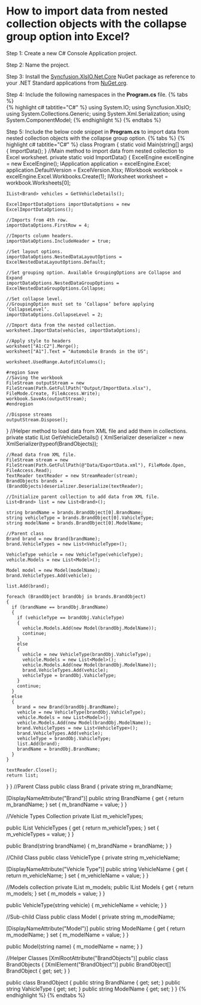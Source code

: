 # How to import data from nested collection objects with the collapse group option into Excel?

Step 1: Create a new C# Console Application project.

Step 2: Name the project.

Step 3: Install the [Syncfusion.XlsIO.Net.Core](https://www.nuget.org/packages/Syncfusion.XlsIO.Net.Core) NuGet package as reference to your .NET Standard applications from [NuGet.org](https://www.nuget.org).

Step 4: Include the following namespaces in the **Program.cs** file.
{% tabs %}  
{% highlight c# tabtitle="C#" %}
using System.IO;
using Syncfusion.XlsIO;
using System.Collections.Generic;
using System.Xml.Serialization;
using System.ComponentModel;
{% endhighlight %}
{% endtabs %}  

Step 5: Include the below code snippet in **Program.cs** to import data from nested collection objects with the collapse group option.
{% tabs %}
{% highlight c# tabtitle="C#" %}
class Program
{
  static void Main(string[] args)
  {
    ImportData();
  }
  //Main method to import data from nested collection to Excel worksheet. 
  private static void ImportData()
  {
    ExcelEngine excelEngine = new ExcelEngine();
    IApplication application = excelEngine.Excel;
    application.DefaultVersion = ExcelVersion.Xlsx;
    IWorkbook workbook = excelEngine.Excel.Workbooks.Create(1);
    IWorksheet worksheet = workbook.Worksheets[0];

    IList<Brand> vehicles = GetVehicleDetails();

    ExcelImportDataOptions importDataOptions = new ExcelImportDataOptions();

    //Imports from 4th row.
    importDataOptions.FirstRow = 4;

    //Imports column headers.
    importDataOptions.IncludeHeader = true;

    //Set layout options.
    importDataOptions.NestedDataLayoutOptions = ExcelNestedDataLayoutOptions.Default;

    //Set grouping option. Available GroupingOptions are Collapse and Expand
    importDataOptions.NestedDataGroupOptions = ExcelNestedDataGroupOptions.Collapse;

    //Set collapse level.
    //GroupingOption must set to ‘Collapse’ before applying ‘CollapseLevel’.
    importDataOptions.CollapseLevel = 2;

    //Import data from the nested collection.
    worksheet.ImportData(vehicles, importDataOptions);

    //Apply style to headers 
    worksheet["A1:C2"].Merge();
    worksheet["A1"].Text = "Automobile Brands in the US";

    worksheet.UsedRange.AutofitColumns();

    #region Save
    //Saving the workbook
    FileStream outputStream = new FileStream(Path.GetFullPath("Output/ImportData.xlsx"), FileMode.Create, FileAccess.Write);
    workbook.SaveAs(outputStream);
    #endregion

    //Dispose streams
    outputStream.Dispose();
  }
  //Helper method to load data from XML file and add them in collections. 
  private static IList<Brand> GetVehicleDetails()
  {
    XmlSerializer deserializer = new XmlSerializer(typeof(BrandObjects));

    //Read data from XML file. 
    FileStream stream = new FileStream(Path.GetFullPath(@"Data/ExportData.xml"), FileMode.Open, FileAccess.Read);
    TextReader textReader = new StreamReader(stream);
    BrandObjects brands = (BrandObjects)deserializer.Deserialize(textReader);

    //Initialize parent collection to add data from XML file. 
    List<Brand> list = new List<Brand>();

    string brandName = brands.BrandObject[0].BrandName;
    string vehicleType = brands.BrandObject[0].VahicleType;
    string modelName = brands.BrandObject[0].ModelName;

    //Parent class 
    Brand brand = new Brand(brandName);
    brand.VehicleTypes = new List<VehicleType>();

    VehicleType vehicle = new VehicleType(vehicleType);
    vehicle.Models = new List<Model>();

    Model model = new Model(modelName);
    brand.VehicleTypes.Add(vehicle);

    list.Add(brand);

    foreach (BrandObject brandObj in brands.BrandObject)
    {
      if (brandName == brandObj.BrandName)
      {
        if (vehicleType == brandObj.VahicleType)
        {
          vehicle.Models.Add(new Model(brandObj.ModelName));
          continue;
        }
        else
        {
          vehicle = new VehicleType(brandObj.VahicleType);
          vehicle.Models = new List<Model>();
          vehicle.Models.Add(new Model(brandObj.ModelName));
          brand.VehicleTypes.Add(vehicle);
          vehicleType = brandObj.VahicleType;
        }
        continue;
      }
      else
      {
        brand = new Brand(brandObj.BrandName);
        vehicle = new VehicleType(brandObj.VahicleType);
        vehicle.Models = new List<Model>();
        vehicle.Models.Add(new Model(brandObj.ModelName));
        brand.VehicleTypes = new List<VehicleType>();
        brand.VehicleTypes.Add(vehicle);
        vehicleType = brandObj.VahicleType;
        list.Add(brand);
        brandName = brandObj.BrandName;
      }
    }

    textReader.Close();
    return list;
  }
}
//Parent Class 
public class Brand
{
  private string m_brandName;

  [DisplayNameAttribute("Brand")]
  public string BrandName
  {
    get { return m_brandName; }
    set { m_brandName = value; }
  }

  //Vehicle Types Collection 
  private IList<VehicleType> m_vehicleTypes;

  public IList<VehicleType> VehicleTypes
  {
    get { return m_vehicleTypes; }
    set { m_vehicleTypes = value; }
  }

  public Brand(string brandName)
  {
    m_brandName = brandName;
  }
}

//Child Class 
public class VehicleType
{
  private string m_vehicleName;

  [DisplayNameAttribute("Vehicle Type")]
  public string VehicleName
  {
    get { return m_vehicleName; }
    set { m_vehicleName = value; }
  }

  //Models collection 
  private IList<Model> m_models;
  public IList<Model> Models
  {
    get { return m_models; }
    set { m_models = value; }
  }

  public VehicleType(string vehicle)
  {
    m_vehicleName = vehicle;
  }
}

//Sub-child Class 
public class Model
{
  private string m_modelName;

  [DisplayNameAttribute("Model")]
  public string ModelName
  {
    get { return m_modelName; }
    set { m_modelName = value; }
  }

  public Model(string name)
  {
    m_modelName = name;
  }
}

//Helper Classes 
[XmlRootAttribute("BrandObjects")]
public class BrandObjects
{
  [XmlElement("BrandObject")]
  public BrandObject[] BrandObject { get; set; }
}

public class BrandObject
{
  public string BrandName { get; set; }
  public string VahicleType { get; set; }
  public string ModelName { get; set; }
}
{% endhighlight %}
{% endtabs %}